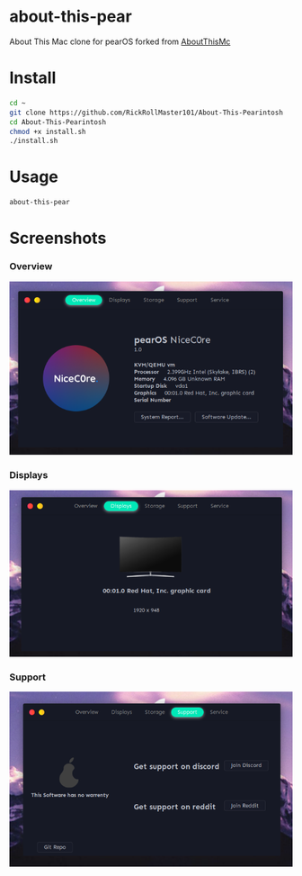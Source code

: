 # about-this-pear

About This Mac clone for pearOS forked from [AboutThisMc](https://github.com/hungngocphat01/AboutThisMc)

# Install

```bash
cd ~
git clone https://github.com/RickRollMaster101/About-This-Pearintosh
cd About-This-Pearintosh
chmod +x install.sh
./install.sh
```

# Usage

```bash
about-this-pear
```

# Screenshots
### Overview
![](./screenshots/overview.png)

### Displays
![](./screenshots/displays.png)

### Support
![](./screenshots/support.png)